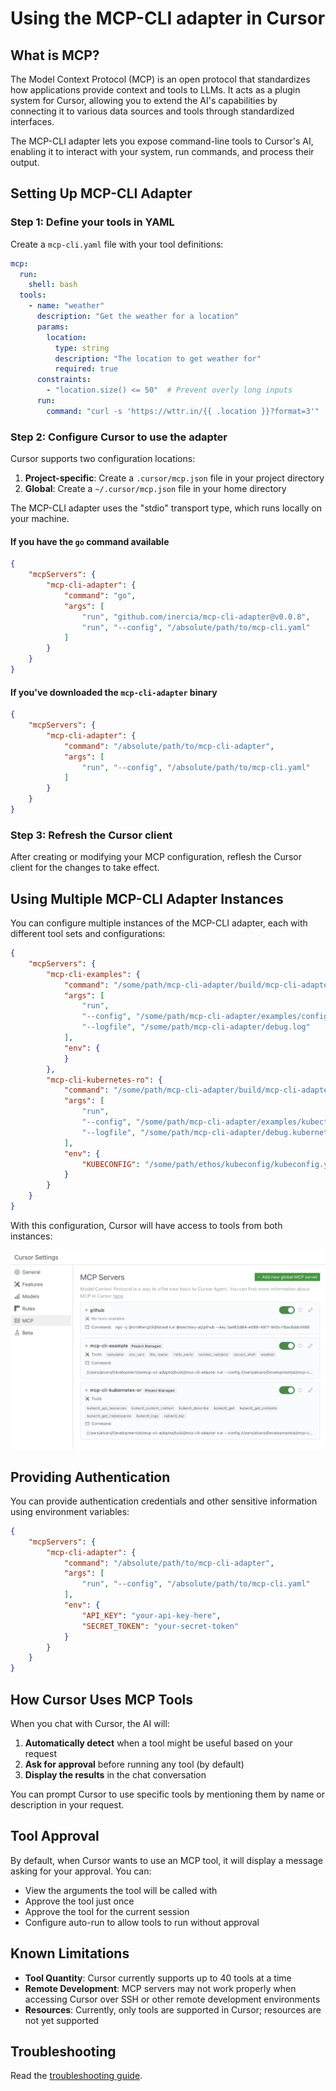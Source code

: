 # Using the MCP-CLI adapter in Cursor

## What is MCP?

The Model Context Protocol (MCP) is an open protocol that standardizes how applications provide context and tools to LLMs. It acts as a plugin system for Cursor, allowing you to extend the AI's capabilities by connecting it to various data sources and tools through standardized interfaces.

The MCP-CLI adapter lets you expose command-line tools to Cursor's AI, enabling it to interact with your system, run commands, and process their output.

## Setting Up MCP-CLI Adapter

### Step 1: Define your tools in YAML

Create a `mcp-cli.yaml` file with your tool definitions:

```yaml
mcp:
  run:
    shell: bash
  tools:
    - name: "weather"
      description: "Get the weather for a location"
      params:
        location:
          type: string
          description: "The location to get weather for"
          required: true
      constraints:
        - "location.size() <= 50"  # Prevent overly long inputs
      run:
        command: "curl -s 'https://wttr.in/{{ .location }}?format=3'"
```

### Step 2: Configure Cursor to use the adapter

Cursor supports two configuration locations:

1. **Project-specific**: Create a `.cursor/mcp.json` file in your project directory
2. **Global**: Create a `~/.cursor/mcp.json` file in your home directory

The MCP-CLI adapter uses the "stdio" transport type, which runs locally on your machine.

#### If you have the `go` command available

```json
{
    "mcpServers": {
        "mcp-cli-adapter": {
            "command": "go",
            "args": [
                "run", "github.com/inercia/mcp-cli-adapter@v0.0.8",
                "run", "--config", "/absolute/path/to/mcp-cli.yaml"
            ]
        }
    }
}
```

#### If you've downloaded the `mcp-cli-adapter` binary

```json
{
    "mcpServers": {
        "mcp-cli-adapter": {
            "command": "/absolute/path/to/mcp-cli-adapter",
            "args": [
                "run", "--config", "/absolute/path/to/mcp-cli.yaml"
            ]
        }
    }
}
```

### Step 3: Refresh the Cursor client

After creating or modifying your MCP configuration, reflesh the Cursor client for the changes to take effect.

## Using Multiple MCP-CLI Adapter Instances

You can configure multiple instances of the MCP-CLI adapter, each with different tool sets and configurations:

```json
{
    "mcpServers": {
        "mcp-cli-examples": {
            "command": "/some/path/mcp-cli-adapter/build/mcp-cli-adapter",
            "args": [
                "run",
                "--config", "/some/path/mcp-cli-adapter/examples/config.yaml",
                "--logfile", "/some/path/mcp-cli-adapter/debug.log"
            ],
            "env": {
            }
        },
        "mcp-cli-kubernetes-ro": {
            "command": "/some/path/mcp-cli-adapter/build/mcp-cli-adapter",
            "args": [
                "run",
                "--config", "/some/path/mcp-cli-adapter/examples/kubectl-ro.yaml",
                "--logfile", "/some/path/mcp-cli-adapter/debug.kubernetes-ro.log"
            ],
            "env": {
                "KUBECONFIG": "/some/path/ethos/kubeconfig/kubeconfig.yaml"
            }
        }
    }
}
```

With this configuration, Cursor will have access to tools from both instances:

![Multiple MCP tools in Cursor](cursor-config-1.png)

## Providing Authentication

You can provide authentication credentials and other sensitive information using environment variables:

```json
{
    "mcpServers": {
        "mcp-cli-adapter": {
            "command": "/absolute/path/to/mcp-cli-adapter",
            "args": [
                "run", "--config", "/absolute/path/to/mcp-cli.yaml"
            ],
            "env": {
                "API_KEY": "your-api-key-here",
                "SECRET_TOKEN": "your-secret-token"
            }
        }
    }
}
```

## How Cursor Uses MCP Tools

When you chat with Cursor, the AI will:

1. **Automatically detect** when a tool might be useful based on your request
2. **Ask for approval** before running any tool (by default)
3. **Display the results** in the chat conversation

You can prompt Cursor to use specific tools by mentioning them by name or description in your request.

## Tool Approval

By default, when Cursor wants to use an MCP tool, it will display a message asking for your approval. You can:

- View the arguments the tool will be called with
- Approve the tool just once
- Approve the tool for the current session
- Configure auto-run to allow tools to run without approval

## Known Limitations

- **Tool Quantity**: Cursor currently supports up to 40 tools at a time
- **Remote Development**: MCP servers may not work properly when accessing Cursor over SSH or other remote development environments
- **Resources**: Currently, only tools are supported in Cursor; resources are not yet supported

## Troubleshooting

Read the [troubleshooting guide](troubleshooting.md).
